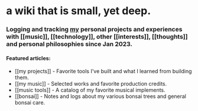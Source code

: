 # a wiki that is small, yet deep.

### Logging and tracking [my](https://wiki.plungepool.dev/site/about.html) personal projects and experiences with [[music]], [[technology]],  other [[interests]], [[thoughts]] and personal philosophies since Jan 2023.

#### Featured articles: 

- [[my projects]] - Favorite tools I've built and what I learned from building them.
- [[my music]] - Selected works and favorite production credits.
- [[music tools]] - A catalog of my favorite musical implements.
- [[bonsai]] - Notes and logs about my various bonsai trees and general bonsai care.